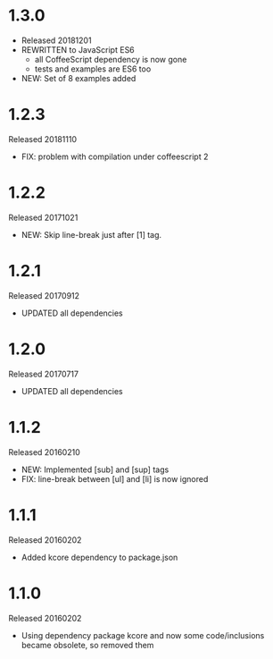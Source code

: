 # 1.3.0
* Released 20181201
* REWRITTEN to JavaScript ES6
    * all CoffeeScript dependency is now gone
    * tests and examples are ES6 too
* NEW: Set of 8 examples added

# 1.2.3
  Released 20181110
  - FIX: problem with compilation under coffeescript 2

# 1.2.2
  Released 20171021
  - NEW: Skip line-break just after [1] tag.

# 1.2.1
  Released 20170912
  - UPDATED all dependencies

# 1.2.0
  Released 20170717
  - UPDATED all dependencies

# 1.1.2
  Released 20160210
  - NEW: Implemented [sub] and [sup] tags
  - FIX: line-break between [ul] and [li] is now ignored

# 1.1.1
  Released 20160202
  - Added kcore dependency to package.json

# 1.1.0
  Released 20160202
  - Using dependency package kcore and now some code/inclusions became obsolete, so removed them